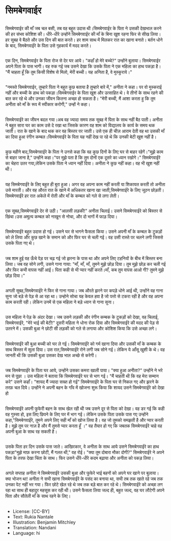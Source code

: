 # सिमबेगवाईर

##
सिमबेगवाईर की माँ जब चल बसी, तब वह बहुत उदास थी।सिमबेगवाईर के पिता ने उसकी देखभाल करने की हर संभव कोशिश की। धीरे-धीरे उन्होंने सिमबेगवाईर की माँ के बिना खुश रहना फिर से सीख लिया। हर सुबह वे बैठते और उस दिन की बात करते। हर शाम साथ में मिलकर रात का खाना बनाते। बर्तन धोने के बाद, सिमबेगवाईरे के पिता उसे गृहकार्य में मदद करते।

##
 एक दिन, सिमबेगवाईर के पिता रोज से देर घर आये। "कहाँ हो मेरे बच्चे?" उन्होंने बुलाया। सिमबेगवाईर अपने पिता के पास भागी। वह रुक गई जब उसने देखा कि उसके पिता ने एक महिला का हाथ पकड़ा है। "मैं चाहता हूँ कि तुम किसी विशेष से मिलो, मेरी बच्ची। यह अनिता है, वे मुस्कुराये।"

##
"नमस्ते सिमबेगवाईर, तुम्हारे पिता ने बहुत कुछ बताया है तुम्हारे बारे में," अनीता ने कहा। पर वो मुस्कराई नहीं और बच्ची के हाथ को पकड़ा।सिमबेगवाईर के पिता खुश और उत्साहित थे। वे तीनों के साथ रहने की बात कर रहे थे और उनका जीवन कितना अच्छा हो सकता है। "मेरी बच्ची, मैं आशा करता हु कि तुम अनीता को माँ के रूप में स्वीकार करोगी," उन्हों ने कहा।

##
सिमबेगवाईरे का जीवन बदल गया।अब वह ज्यादा समय तक सुबह में पिता के साथ नहीं बैठ पाती। अनीता ने बहुत सारा घर का काम उसे दे रखा था जिसके कारण वह शाम को विद्यालय के कार्य के समय थक जाती। रात के खाने के बाद थक कर वह बिस्तर पर जाती। उसे एक ही चीज़ आराम देती वह था उसकी माँ का दिया हुआ रंगीन कम्बल।सिमबेगवाईरे के पिता यह नहीं देख पा रहे थे कि उनकी बेटी खुश नहीं है।

##
कुछ महीने बाद,सिमबेगवाईरे के पिता ने उनसे कहा कि वह कुछ दिनों के लिए घर से बाहर रहेगें।"मुझे काम से बाहर जाना है," उन्होंने कहा।"पर मुझे पता है कि तुम दोनों एक दूसरे का ध्यान रखोगे।" सिमबेगवाईरे का चेहरा उतर गया,लेकिन उसके पिता ने ध्यान नहीं दिया। अनीता ने कुछ नहीं कहा। वह भी खुश नहीं थी।

##
यह सिमबेगवाईरे के लिए बहुत ही बुरा हुआ। अगर वह अपना काम नहीं करती या शिकायत करती तो अनीता उसे मारती। और वह औरत रात के खाने में अधिकतर खाना खा जाती,सिमबेगवाईरे के लिए जूठन छोड़ती।सिमबेगवाईरे हर रात अकेले में रोती और माँ के कम्बल को गले से लगा लेती।

##
एक सुबह,सिमबेगवाईरे देर से उठी। "आलसी लड़की!" अनीता चिलाई। उसने सिमबेगवाईरे को बिस्तर से खिंचा।उस अमूल्य कम्बल को नाखून से नोचा, और दो भागों में फाड़ दिया।

##
सिमबेगवाईरे बहुत उदास हो गई। उसने घर से भागने फैसला किया। उसने अपनी माँ के कम्बल के टुकड़ों को ले लिया और कुछ खाने के समान को और फिर घर से चली गई। वह उसी रास्ते पर चलने लगी जिससे उसके पिता गए थे।

##
जब शाम हुई वह ऊँचे पेड़ पर चढ़ गई जो झरना के पास था और अपने लिए टहनियों के बीच में बिस्तर बना लिया। जब वह सोने लगी, उसने गाना गाया: "माँ, माँ, माँ, तुमने मुझे छोड़ दिया। तुम मुझे छोड़ कर चली गई और फिर कभी वापस नहीं आई। पिता कही से भी प्यार नहीं करते।माँ, कब तुम वापस आओ गी? तुमने मुझे छोड़ दिया।"

##
अगली सुबह,सिमबेगवाईरे ने फिर से गाना गाया। जब औरते झरने पर कपड़े धोने आई थी, उन्होंने वह गाना सुना जो बड़े से पेड़ से आ रहा था। उन्होने सोचा यह केवल हवा है जो पत्तो से टकरा रही है और वह अपना काम करती रही। लेकिन उनमें से एक महिला ने बड़े ध्यान से गाना सुना।

##
उस महिला ने पेड़ के अंदर देखा। जब उसने लड़की और रंगीन कम्बक के टुकड़ों को देखा, वह चिलाई, सिमबेगवाईरे, "मेरे भाई की बेटी!" दूसरी महिला ने धोना रोक दिया और सिमबेगवाईरे की मदद की पेड़ से उतरने में। उसकी बुआ ने छोटी सी लड़की को गले से लगाया और कोशिश किया कि उसे अच्छा लगे।

##
सिमबेगवाईरे की बुआ बच्ची को घर ले गई। सिमबेगवाईरे को गर्म खाना दिया और उसकी माँ के कम्बक के साथ बिस्तर में सुला दिया। उस रात,सिमबेगवाईरे रोने लगी जब सोने गई। लेकिन ये आँसू खुशी के थे। वह जानती थी कि उसकी बुआ उसका देख भाल अच्छे से करेगी।

##
जब सिमबेगवाईरे के पिता घर आये, उन्होंने उसका कमरा खाली पाया। "क्या हुआ अनीता?" उन्होंने ने भरे मन से पूछा । उस महिला ने बताया कि सिमबेगवाईरे घर से भाग गई। "मैं चाहती थी कि वह मेरा सम्मान करे" उसने कहाँ। "शायद मैं ज्यादा सख्त हो गई" सिमबेगवाईरे के पिता घर से निकल गए और झरने के तरफ़ चल दिये। उन्होंने ने अपनी बहन के गाँव में खोजना शुरू किया कि शायद उसने सिमबेगवाईरे को देखा हो

##
सिमबेगवाईरे अपनी फुफेरी बहन के साथ खेल रही थी जब उसने दूर से पिता को देखा। वह डर गई कि कही वह गुस्सा हो, इस लिए छिपने के लिए घर में भाग गई। लेकिन उसके पिता उसके पास गए उन्होंने कहा,"सिमबेगवाईरे, तुमने अपने लिए सही माँ को खोज लिया है। वह जो तुमको समझती है और प्यार करती है। मुझे तुम पर नाज़ है और मैं तुमसे प्यार करता हूँ ।" वह तैयार हो गए कि जबतक सिमबेगवाईरे चाहे वह अपनी बुआ के साथ रह सकती है।

##
उसके पिता हर दिन उसके पास जाते। आखिरकार, वे अनीता के साथ आये उसने सिमबेगवाईरे का हाथ पकड़ा"मुझे माफ़ करना छोटी, मैं गलत थी," वह रोई। "क्या तुम दोबारा मौका दोगी?" सिमबेगवाईरे ने अपने पिता के तरफ देखा चिंता के साथ। फिर उसने धीरे-धीरे कदम बढ़ाया और अनीता को पकड़ लिया।

##
अगले सप्ताह अनीता ने सिमबेगवाईरे उसकी बुआ और फुफेरे भाई बहनों को अपने घर खाने पर बुलाया। क्या भोजन था! अनीता ने सभी खाना सिमबेगवाईरे के पसंद का बनाया था, सभी तब तक खाते रहे जब तक उनका पेट नहीं भर गया। फिर छोटे खेल रहे थे जब तक बड़े बात कर रहे थे। सिमबेगवाईरे को अच्छा लग रहा था साथ ही बहादुर महसूस कर रही थी। उसने फैसला लिया जल्द ही, बहुत जल्द, वह घर लौटेगी अपने पिता और सौतेली माँ के साथ रहने के लिए।

##
* License: [CC-BY]
* Text: Rukia Nantale
* Illustration: Benjamin Mitchley
* Translation: Nandani
* Language: hi
